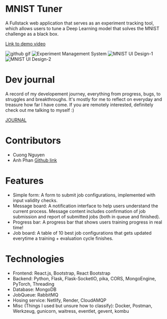 # MNIST Tuner
A Fullstack web application that serves as an experiment tracking tool, which allows users to tune a Deep Learning model that solves the MNIST challenge as a black box.

[Link to demo video](https://drive.google.com/file/d/1GV5KCh9rq1uqbC3p_c2_enKNXFKX9xhK/view?usp=drive_link)


![github gif](https://github.com/vnguyen24/MNIST-Experiment-Management-System/assets/75783251/6ef0fd4e-5f91-434f-ad58-b8fd51708dbb)
![Experiment Management System](https://github.com/vnguyen24/MNIST-Experiment-Management-System/assets/75783251/4c365b3d-f35c-483b-93d9-e020895683ff)
![MNIST UI Design-1](https://github.com/vnguyen24/MNIST-Experiment-Management-System/assets/75783251/8d1c1107-34cd-43b6-9630-156fe69284d7)
![MNIST UI Design-2](https://github.com/vnguyen24/MNIST-Experiment-Management-System/assets/75783251/86525381-4fb2-4c65-9cd4-7d502bd427fd)

# Dev journal
A record of my developement journey, everything from progress, bugs, to struggles and breakthroughs. It's mostly for me to reflect on everyday and treasure how far I have come. If you are remotely interested, definitely check out me talking to myself :)

[JOURNAL](https://github.com/vnguyen24/MNIST-Experiment-Management-System/blob/main/JOURNAL.md)

# Contributors
- Cuong Nguyen
- Anh Phan [Github link](https://github.com/duyanh131212)

# Features
- Simple form: A form to submit job configurations, implemented with input validity checks.
- Message board: A notification interface to help users understand the current process. Message content includes confirmation of job submission and report of submitted jobs (both in queue and finished).
- Progress bar: A progress bar that shows users training progress in real time!
- Job board: A table of 10 best job configurations that gets updated everytime a training + evaluation cycle finishes.

# Technologies
- Frontend: React.js, Bootstrap, React Bootstrap
- Backend: Python, Flask, Flask-SocketIO, pika, CORS, MongoEngine, PyTorch, Threading
- Database: MongoDB
- JobQueue: RabbitMQ
- Hosing service: Netlify, Render, CloudAMQP
- Misc (Things I used but unsure how to classify): Docker, Postman, Werkzeug, gunicorn, waitress, eventlet, gevent, kombu
